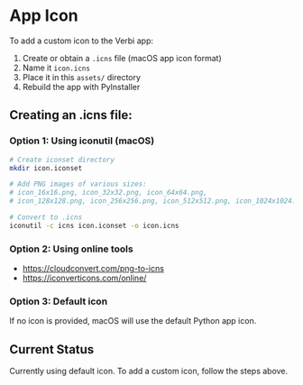 # App Icon

To add a custom icon to the Verbi app:

1. Create or obtain a `.icns` file (macOS app icon format)
2. Name it `icon.icns`
3. Place it in this `assets/` directory
4. Rebuild the app with PyInstaller

## Creating an .icns file:

### Option 1: Using iconutil (macOS)
```bash
# Create iconset directory
mkdir icon.iconset

# Add PNG images of various sizes:
# icon_16x16.png, icon_32x32.png, icon_64x64.png,
# icon_128x128.png, icon_256x256.png, icon_512x512.png, icon_1024x1024.png

# Convert to .icns
iconutil -c icns icon.iconset -o icon.icns
```

### Option 2: Using online tools
- https://cloudconvert.com/png-to-icns
- https://iconverticons.com/online/

### Option 3: Default icon
If no icon is provided, macOS will use the default Python app icon.

## Current Status
Currently using default icon. To add a custom icon, follow the steps above.
